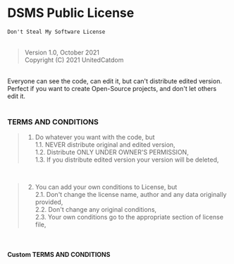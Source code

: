 # DSMS Public License
`Don't Steal My Software License`<br>
<br>
> Version 1.0, October 2021<br>
> Copyright (C) 2021 UnitedCatdom<br>
<br>
Everyone can see the code, can edit it, but can't distribute edited version.<br>
Perfect if you want to create Open-Source projects, and don't let others<br>
edit it.<br>
<br>

### TERMS AND CONDITIONS
> 1. Do whatever you want with the code, but<br>
> 1.1. NEVER distribute original and edited version,<br>
> 1.2. Distribute ONLY UNDER OWNER'S PERMISSION,<br>
> 1.3. If you distribute edited version your version will be deleted,<br>
<br>

> 2. You can add your own conditions to License, but<br>
> 2.1. Don't change the license name, author and any data originally provided,<br>
> 2.2. Don't change any original conditions,<br>
> 2.3. Your own conditions go to the appropriate section of license file,<br>
<br>

#### Custom TERMS AND CONDITIONS
